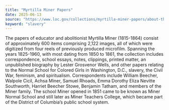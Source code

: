 ```yaml
---
title: "Myrtilla Miner Papers"
date: 2025-06-13
source: "https://www.loc.gov/collections/myrtilla-miner-papers/about-this-collection/"
keyword: "slavery"
---
```


The papers of educator and abolitionist Myrtilla Miner (1815-1864) consist of approximately 600 items comprising 2,122 images, all of which were digitized from four reels of previously produced microfilm. Spanning the years 1825-1960, with most dating from 1850 to 1861, the collection includes correspondence, school essays, notes, clippings, printed matter, an unpublished biography by Lester Grosvenor Wells, and other papers relating to the Normal School for Colored Girls in Washington, D.C., slavery, the Civil War, feminism, and spiritualism. Correspondents include William Beecher, Walpole Cicil, Achsa Miner, Samuel Rhoads, Emma Dorothy Eliza Nevitte Southworth, Harriet Beecher Stowe, Benjamin Tatham, and members of the Miner family. The school Miner opened in 1851 came to be known as Miner Normal School and still later as Miner Teachers College, which became part of the District of Columbia&rsquo;s public school system.

